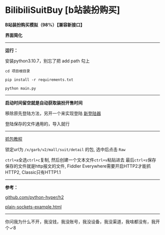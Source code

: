 # BilibiliSuitBuy [b站装扮购买]

**B站装扮购买模拟（98%）【兼容新接口】**

**界面简化**

------------------------------------------------

**运行：**

安装python3.10.7，别忘了把 add path 勾上

```cd 项目根目录```

```pip install -r requirements.txt```

```python main.py```

------------------------------------------------

**启动时间留空就是自动获取装扮开售时间**

移除原先登陆方法，另开一个来实现登陆 [新登陆器](https://github.com/lllk140/BilibiliLogin)

登陆保存的文件通用的，导入就行

------------------------------------------------

[抓包教程](https://www.bilibili.com/video/BV1Re411g7f5/)

锁定url为 ```/x/garb/v2/mall/suit/detail``` 的包, 选中后点击 ```Raw```

```ctrl+a```全选```ctrl+c```复制, 然后创建一个文本文件```ctrl+v```粘贴进去 最后```ctrl+s```保存
保存的文件就是http报文的文件, Fiddler Everywhere需要开启HTTP2才能抓HTTP2, Classic只有HTTP1.1

------------------------------------------------

**参考：**

[github.com/python-hyper/h2](https://github.com/python-hyper/h2)

[plain-sockets-example.html](https://python-hyper.org/projects/h2/en/stable/plain-sockets-example.html)

------------------------------------------------

你问我为什么不开，我没钱，我没账号，我没设备，我没渠道，我啥都没有，我开个✓8
